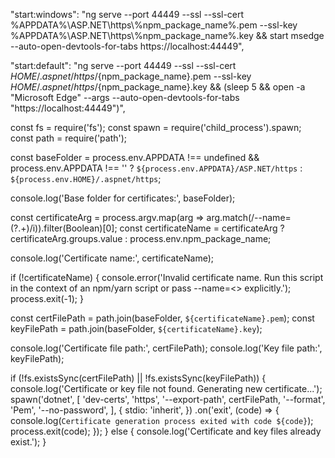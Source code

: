 "start:windows": "ng serve --port 44449 --ssl --ssl-cert %APPDATA%\\ASP.NET\\https\\%npm_package_name%.pem --ssl-key %APPDATA%\\ASP.NET\\https\\%npm_package_name%.key && start msedge --auto-open-devtools-for-tabs https://localhost:44449",




"start:default": "ng serve --port 44449 --ssl --ssl-cert $HOME/.aspnet/https/${npm_package_name}.pem --ssl-key $HOME/.aspnet/https/${npm_package_name}.key && (sleep 5 && open -a \"Microsoft Edge\" --args --auto-open-devtools-for-tabs \"https://localhost:44449\")",



const fs = require('fs');
const spawn = require('child_process').spawn;
const path = require('path');

const baseFolder = 
  process.env.APPDATA !== undefined && process.env.APPDATA !== ''
    ? `${process.env.APPDATA}/ASP.NET/https`
    : `${process.env.HOME}/.aspnet/https`;

console.log('Base folder for certificates:', baseFolder);

const certificateArg = process.argv.map(arg => arg.match(/--name=(?<value>.+)/i)).filter(Boolean)[0];
const certificateName = certificateArg ? certificateArg.groups.value : process.env.npm_package_name;

console.log('Certificate name:', certificateName);

if (!certificateName) {
  console.error('Invalid certificate name. Run this script in the context of an npm/yarn script or pass --name=<<app>> explicitly.');
  process.exit(-1);
}

const certFilePath = path.join(baseFolder, `${certificateName}.pem`);
const keyFilePath = path.join(baseFolder, `${certificateName}.key`);

console.log('Certificate file path:', certFilePath);
console.log('Key file path:', keyFilePath);

if (!fs.existsSync(certFilePath) || !fs.existsSync(keyFilePath)) {
  console.log('Certificate or key file not found. Generating new certificate...');
  spawn('dotnet', [
    'dev-certs',
    'https',
    '--export-path',
    certFilePath,
    '--format',
    'Pem',
    '--no-password',
  ], { stdio: 'inherit', })
  .on('exit', (code) => {
    console.log(`Certificate generation process exited with code ${code}`);
    process.exit(code);
  });
} else {
  console.log('Certificate and key files already exist.');
}
